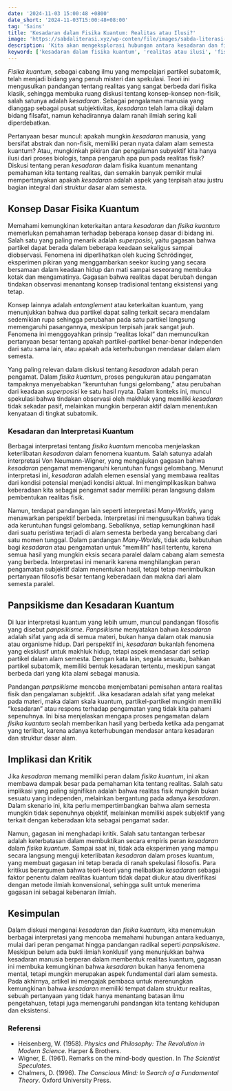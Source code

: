 ```yaml
---
date: '2024-11-03 15:00:48 +0800'
date_short: '2024-11-03T15:00:48+08:00'
tag: 'Sains'
title: 'Kesadaran dalam Fisika Kuantum: Realitas atau Ilusi?'
image: 'https://sabdaliterasi.xyz/wp-conten/file/images/sabda-literasi-kesadaran-dalam-fisika-kuantum-realitas-atau-ilusi.jpg'
description: 'Kita akan mengeksplorasi hubungan antara kesadaran dan fisika kuantum melalui interpretasi Von Neumann-Wigner, Many-Worlds, dan konsep panpsikisme.'
keyword: ['kesadaran dalam fisika kuantum', 'realitas atau ilusi', 'fisika kuantum dan kesadaran', 'superposisi kuantum', 'entanglement', 'interpretasi von neumann-wigner']
---
```

<p><em>Fisika kuantum</em>, sebagai cabang ilmu yang mempelajari partikel subatomik, telah menjadi bidang yang penuh misteri dan spekulasi. Teori ini mengusulkan pandangan tentang realitas yang sangat berbeda dari fisika klasik, sehingga membuka ruang diskusi tentang konsep-konsep non-fisik, salah satunya adalah <em>kesadaran</em>. Sebagai pengalaman manusia yang dianggap sebagai pusat subjektivitas, <em>kesadaran</em> telah lama dikaji dalam bidang filsafat, namun kehadirannya dalam ranah ilmiah sering kali diperdebatkan.</p><p>Pertanyaan besar muncul: apakah mungkin <em>kesadaran</em> manusia, yang bersifat abstrak dan non-fisik, memiliki peran nyata dalam alam semesta kuantum? Atau, mungkinkah pikiran dan pengalaman subyektif kita hanya ilusi dari proses biologis, tanpa pengaruh apa pun pada realitas fisik? Diskusi tentang peran <em>kesadaran</em> dalam fisika kuantum menantang pemahaman kita tentang realitas, dan semakin banyak pemikir mulai mempertanyakan apakah <em>kesadaran</em> adalah aspek yang terpisah atau justru bagian integral dari struktur dasar alam semesta.</p><h2>Konsep Dasar Fisika Kuantum</h2><p>Memahami kemungkinan keterkaitan antara <em>kesadaran</em> dan <em>fisika kuantum</em> memerlukan pemahaman terhadap beberapa konsep dasar di bidang ini. Salah satu yang paling menarik adalah <em>superposisi</em>, yaitu gagasan bahwa partikel dapat berada dalam beberapa keadaan sekaligus sampai diobservasi. Fenomena ini diperlihatkan oleh kucing Schrödinger, eksperimen pikiran yang menggambarkan seekor kucing yang secara bersamaan dalam keadaan hidup dan mati sampai seseorang membuka kotak dan mengamatinya. Gagasan bahwa realitas dapat berubah dengan tindakan observasi menantang konsep tradisional tentang eksistensi yang tetap.</p><p>Konsep lainnya adalah <em>entanglement</em> atau keterkaitan kuantum, yang menunjukkan bahwa dua partikel dapat saling terkait secara mendalam sedemikian rupa sehingga perubahan pada satu partikel langsung memengaruhi pasangannya, meskipun terpisah jarak sangat jauh. Fenomena ini menggoyahkan prinsip “realitas lokal” dan memunculkan pertanyaan besar tentang apakah partikel-partikel benar-benar independen dari satu sama lain, atau apakah ada keterhubungan mendasar dalam alam semesta.</p><p>Yang paling relevan dalam diskusi tentang <em>kesadaran</em> adalah peran pengamat. Dalam <em>fisika kuantum</em>, proses pengukuran atau pengamatan tampaknya menyebabkan “keruntuhan fungsi gelombang,” atau perubahan dari keadaan <em>superposisi</em> ke satu hasil nyata. Dalam konteks ini, muncul spekulasi bahwa tindakan observasi oleh makhluk yang memiliki <em>kesadaran</em> tidak sekadar pasif, melainkan mungkin berperan aktif dalam menentukan kenyataan di tingkat subatomik.</p><h3>Kesadaran dan Interpretasi Kuantum</h3><p>Berbagai interpretasi tentang <em>fisika kuantum</em> mencoba menjelaskan keterlibatan <em>kesadaran</em> dalam fenomena kuantum. Salah satunya adalah interpretasi Von Neumann-Wigner, yang mengajukan gagasan bahwa <em>kesadaran</em> pengamat memengaruhi keruntuhan fungsi gelombang. Menurut interpretasi ini, <em>kesadaran</em> adalah elemen esensial yang membawa realitas dari kondisi potensial menjadi kondisi aktual. Ini mengimplikasikan bahwa keberadaan kita sebagai pengamat sadar memiliki peran langsung dalam pembentukan realitas fisik.</p><p>Namun, terdapat pandangan lain seperti interpretasi <em>Many-Worlds</em>, yang menawarkan perspektif berbeda. Interpretasi ini mengusulkan bahwa tidak ada keruntuhan fungsi gelombang. Sebaliknya, setiap kemungkinan hasil dari suatu peristiwa terjadi di alam semesta berbeda yang bercabang dari satu momen tunggal. Dalam pandangan <em>Many-Worlds</em>, tidak ada kebutuhan bagi <em>kesadaran</em> atau pengamatan untuk “memilih” hasil tertentu, karena semua hasil yang mungkin eksis secara paralel dalam cabang alam semesta yang berbeda. Interpretasi ini menarik karena menghilangkan peran pengamatan subjektif dalam menentukan hasil, tetapi tetap menimbulkan pertanyaan filosofis besar tentang keberadaan dan makna dari alam semesta paralel.</p><h2>Panpsikisme dan Kesadaran Kuantum</h2><p>Di luar interpretasi kuantum yang lebih umum, muncul pandangan filosofis yang disebut <em>panpsikisme</em>. <em>Panpsikisme</em> menyatakan bahwa <em>kesadaran</em> adalah sifat yang ada di semua materi, bukan hanya dalam otak manusia atau organisme hidup. Dari perspektif ini, <em>kesadaran</em> bukanlah fenomena yang eksklusif untuk makhluk hidup, tetapi aspek mendasar dari setiap partikel dalam alam semesta. Dengan kata lain, segala sesuatu, bahkan partikel subatomik, memiliki bentuk kesadaran tertentu, meskipun sangat berbeda dari yang kita alami sebagai manusia.</p><p>Pandangan <em>panpsikisme</em> mencoba menjembatani pemisahan antara realitas fisik dan pengalaman subjektif. Jika kesadaran adalah sifat yang melekat pada materi, maka dalam skala kuantum, partikel-partikel mungkin memiliki “kesadaran” atau respons terhadap pengamatan yang tidak kita pahami sepenuhnya. Ini bisa menjelaskan mengapa proses pengamatan dalam <em>fisika kuantum</em> seolah memberikan hasil yang berbeda ketika ada pengamat yang terlibat, karena adanya keterhubungan mendasar antara kesadaran dan struktur dasar alam.</p><h2>Implikasi dan Kritik</h2><p>Jika <em>kesadaran</em> memang memiliki peran dalam <em>fisika kuantum</em>, ini akan membawa dampak besar pada pemahaman kita tentang realitas. Salah satu implikasi yang paling signifikan adalah bahwa realitas fisik mungkin bukan sesuatu yang independen, melainkan bergantung pada adanya <em>kesadaran</em>. Dalam skenario ini, kita perlu mempertimbangkan bahwa alam semesta mungkin tidak sepenuhnya objektif, melainkan memiliki aspek subjektif yang terkait dengan keberadaan kita sebagai pengamat sadar.</p><p>Namun, gagasan ini menghadapi kritik. Salah satu tantangan terbesar adalah keterbatasan dalam membuktikan secara empiris peran <em>kesadaran</em> dalam <em>fisika kuantum</em>. Sampai saat ini, tidak ada eksperimen yang mampu secara langsung menguji keterlibatan <em>kesadaran</em> dalam proses kuantum, yang membuat gagasan ini tetap berada di ranah spekulasi filosofis. Para kritikus berargumen bahwa teori-teori yang melibatkan <em>kesadaran</em> sebagai faktor penentu dalam realitas kuantum tidak dapat diukur atau diverifikasi dengan metode ilmiah konvensional, sehingga sulit untuk menerima gagasan ini sebagai kebenaran ilmiah.</p><h2>Kesimpulan</h2><p>Dalam diskusi mengenai <em>kesadaran</em> dan <em>fisika kuantum</em>, kita menemukan berbagai interpretasi yang mencoba memahami hubungan antara keduanya, mulai dari peran pengamat hingga pandangan radikal seperti <em>panpsikisme</em>. Meskipun belum ada bukti ilmiah konklusif yang menunjukkan bahwa kesadaran manusia berperan dalam membentuk realitas kuantum, gagasan ini membuka kemungkinan bahwa <em>kesadaran</em> bukan hanya fenomena mental, tetapi mungkin merupakan aspek fundamental dari alam semesta. Pada akhirnya, artikel ini mengajak pembaca untuk merenungkan kemungkinan bahwa <em>kesadaran</em> memiliki tempat dalam struktur realitas, sebuah pertanyaan yang tidak hanya menantang batasan ilmu pengetahuan, tetapi juga memengaruhi pandangan kita tentang kehidupan dan eksistensi.</p><h3>Referensi</h3><ul><li>Heisenberg, W. (1958). <em>Physics and Philosophy: The Revolution in Modern Science</em>. Harper &amp; Brothers.</li><li>Wigner, E. (1961). Remarks on the mind-body question. In <em>The Scientist Speculates</em>.</li><li>Chalmers, D. (1996). <em>The Conscious Mind: In Search of a Fundamental Theory</em>. Oxford University Press.</li></ul>

